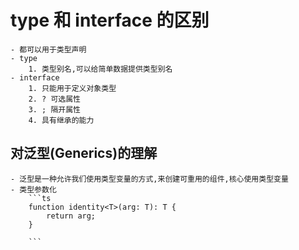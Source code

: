# type 和 interface 的区别

    - 都可以用于类型声明
    - type
        1. 类型别名,可以给简单数据提供类型别名
    - interface
        1. 只能用于定义对象类型
        2. ? 可选属性
        3. ; 隔开属性
        4. 具有继承的能力

## 对泛型(Generics)的理解

    - 泛型是一种允许我们使用类型变量的方式,来创建可重用的组件,核心使用类型变量
    - 类型参数化
        ```ts
        function identity<T>(arg: T): T {
            return arg;
        }

        ```
